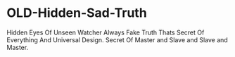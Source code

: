 # OLD-Hidden-Sad-Truth
Hidden Eyes Of Unseen Watcher Always Fake Truth Thats Secret Of Everything And Universal Design.  Secret Of Master and Slave and Slave and Master.
